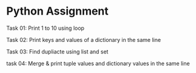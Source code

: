 # Python Assignment

Task 01: Print 1 to 10 using loop

Task 02: Print keys and values of a dictionary in the same line

Task 03: Find dupliacte using list and set

task 04: Merge & print tuple values and dictionary values in the same line